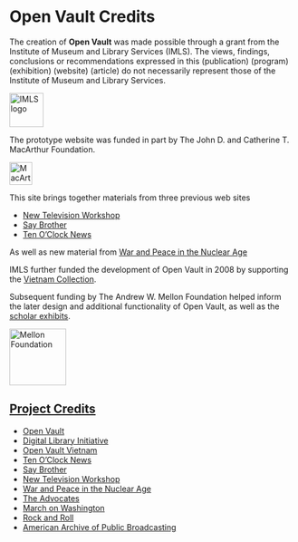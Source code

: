 # Open Vault Credits

The creation of **Open Vault** was made possible 
through a grant from the Institute of Museum and Library Services (IMLS). The views, findings, conclusions or recommendations expressed in this (publication) (program) (exhibition) (website) (article) do not necessarily represent those of the Institute of Museum and Library Services.

<a href="http://www.imls.gov"><img height="60" src="https://s3.amazonaws.com/openvault.wgbh.org/logos/IMLS.jpg"
 alt="IMLS logo" title="IMLS"></a>

The prototype website was funded in part by The John D. and Catherine T. MacArthur
Foundation.

<a href="http://www.macfound.org"><img height="40" src="https://s3.amazonaws.com/openvault.wgbh.org/logos/MacArthur.jpg" 
alt="MacArthur Foundation" title="MacArthur Foundation"></a>

This site brings together materials from three previous web sites
    
- [New Television Workshop](/collections/ntw-the-new-television-workshop)
- [Say Brother](/collections/sbro-say-brother)
- [Ten O’Clock News](/collections/tocn-the-ten-o-clock-news) 

As well as new material from [War and Peace in the Nuclear Age](/collections/wpna-wpna-war-and-peace-in-the-nuclear-age)

IMLS further funded the development of Open Vault in 2008 by supporting the [Vietnam Collection](/collections/vietnam-the-vietnam-collection/interviews).

Subsequent funding by The Andrew W. Mellon Foundation helped inform the later design and additional functionality of Open Vault, as well as the [scholar exhibits](/exhibits).

<a href="https://mellon.org/"><img height="100" src="https://s3.amazonaws.com/openvault.wgbh.org/logos/Mellon.jpg" 
alt="Mellon Foundation" title="Mellon Foundation">

## Project Credits

- [Open Vault](/credits/credits-open-vault)
- [Digital Library Initiative](/credits/credits-open-vault-research)
- [Open Vault Vietnam](/credits/credits-open-vault-vietnam)
- [Ten O’Clock News](/credits/credits-ton)
- [Say Brother](/credits/credits-say-brother)
- [New Television Workshop](/credits/credits-ntw)
- [War and Peace in the Nuclear Age](/credits/credits-open-vault-wpna)
- [The Advocates](/credits/credits-advocates)
- [March on Washington](/credits/credits-mow)
- [Rock and Roll](/credits/credits-rock-and-roll)
- [American Archive of Public Broadcasting](/credits/credits-american-archive-of-public-broadcasting)
